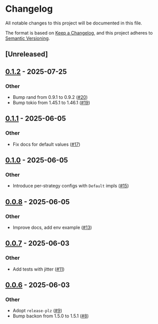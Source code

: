 # Changelog

All notable changes to this project will be documented in this file.

The format is based on [Keep a Changelog](https://keepachangelog.com/en/1.0.0/),
and this project adheres to [Semantic Versioning](https://semver.org/spec/v2.0.0.html).

## [Unreleased]

## [0.1.2](https://github.com/yevtyushkin/backoff-config/compare/v0.1.1...v0.1.2) - 2025-07-25

### Other

- Bump rand from 0.9.1 to 0.9.2 ([#20](https://github.com/yevtyushkin/backoff-config/pull/20))
- Bump tokio from 1.45.1 to 1.46.1 ([#19](https://github.com/yevtyushkin/backoff-config/pull/19))

## [0.1.1](https://github.com/yevtyushkin/backoff-config/compare/v0.1.0...v0.1.1) - 2025-06-05

### Other

- Fix docs for default values ([#17](https://github.com/yevtyushkin/backoff-config/pull/17))

## [0.1.0](https://github.com/yevtyushkin/backoff-config/compare/v0.0.8...v0.0.9) - 2025-06-05

### Other

- Introduce per-strategy configs with `Default` impls ([#15](https://github.com/yevtyushkin/backoff-config/pull/15))

## [0.0.8](https://github.com/yevtyushkin/backoff-config/compare/v0.0.7...v0.0.8) - 2025-06-05

### Other

- Improve docs, add env example ([#13](https://github.com/yevtyushkin/backoff-config/pull/13))

## [0.0.7](https://github.com/yevtyushkin/backoff-config/compare/v0.0.6...v0.0.7) - 2025-06-03

### Other

- Add tests with jitter ([#11](https://github.com/yevtyushkin/backoff-config/pull/11))

## [0.0.6](https://github.com/yevtyushkin/backoff-config/compare/v0.0.5...v0.0.6) - 2025-06-03

### Other

- Adopt `release-plz` ([#9](https://github.com/yevtyushkin/backoff-config/pull/9))
- Bump backon from 1.5.0 to 1.5.1 ([#8](https://github.com/yevtyushkin/backoff-config/pull/8))
